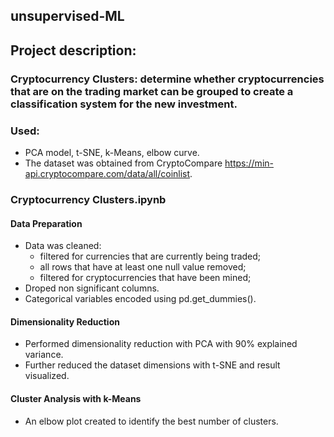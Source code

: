 ## unsupervised-ML

## Project description:
### Cryptocurrency Clusters: determine whether cryptocurrencies that are on the trading market can be grouped to create a classification system for the new investment.

### Used:
* PCA model, t-SNE, k-Means, elbow curve.
* The dataset was obtained from CryptoCompare https://min-api.cryptocompare.com/data/all/coinlist.

### Cryptocurrency Clusters.ipynb

#### Data Preparation
* Data was cleaned:
  - filtered for currencies that are currently being traded;
  - all rows that have at least one null value removed;
  - filtered for cryptocurrencies that have been mined;
* Droped non significant columns.
* Categorical variables encoded using pd.get_dummies().

#### Dimensionality Reduction
* Performed dimensionality reduction with PCA with 90% explained variance.
* Further reduced the dataset dimensions with t-SNE and result visualized.

#### Cluster Analysis with k-Means 
* An elbow plot created to identify the best number of clusters.

